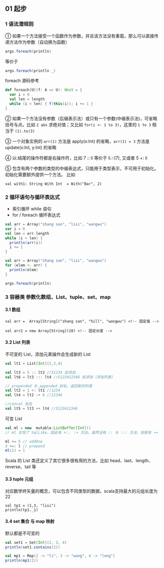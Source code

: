 ## 01 起步

### 1 语法潜规则

① 如果一个方法接受一个函数作为参数，并且该方法没有重载，那么可以直接传递方法作为参数（自动换为函数）

```scala
args.foreach(println)
```

等价于

```scala
args.foreach(println _)
```

foreach 源码参考

```scala
def foreach[U](f: A => U): Unit = {
  var i = 0
  val len = length
  while (i < len) { f(this(i)); i += 1 }
}
```

② 如果一个方法没有参数（后缀表示法）或只有一个参数(中缀表示法)，可省略括号与点。比如 `2 abs` 求绝对值；又比如 `for(i <- 1 to 3)`，这里的 `1 to 3` 相当于 `(1).to(3)`

③ 一个对象实例的 `arr(1)` 方法是 apply(x:Int) 的省略，`arr(1) = 3` 方法是 update(x:Int, y:Int) 的省略

④ 以:结尾的操作符都是右操作符，比如 7 :: li 等价于 li.::(7), 又或者 5 +: li

⑤ 包含有两个参数的类型的中缀表达式，只能用于类型表示，不可用于初始化。初始化需要额外提供一个方法。  比如

```
val with1: String With Int  = With("Bar", 2)
```


### 2 循环语句与循环表达式

- 索引循环 while 语句
- for / foreach 循环表达式

```scala
val arr = Array("zhang san", "lisi", "wangwu")
var i = 0
val len = arr.length
while (i < len) {
  println(arr(i))
  i += 1
}
```

```scala
val arr = Array("zhang san", "lisi", "wangwu")
for (elem <- arr) {
  println(elem)
}
```

```scala
args.foreach(println)
```

### 3 容器类 参数化数组、List、tuple、set、map

#### 3.1 数组
```
val arr =  Array[String]("zhang san", "hill", "wangwu") <!-- 固定值 -->

val arr2 = new Array[String](10) <!-- 固定长度 -->
```

#### 3.2 List 列表
不可变的 List，添加元素操作会生成新的 List

```scala
val lt1 = List[Int](2,3,4)

val lt3 = 5 :: lt2 //51234 前添加
val lt6 = lt3 ::: lt4 //5123412346 前添加（添加列表）

// prepended 与 appended 别名，返回新的列表
val lt2 = 1 +: lt1 //1234
val lt4 = lt2 :+ 6 //12346

//concat 别名
val lt5 = lt3 ++ lt4 //5123412346 
```

可变 List

```scala
val ml = new  mutable.ListBuffer[Int]()
// ml 实现了 SqlLike，因此有 +:， :+ 方法。虽然没有 :: 与 ::: 方法，但是有 += 与 ++= 方法，另外还有 ++ 方法，用于生成新的列表

ml += 5 // addOne
3 +=: l // prepend
ml(1) = 1
```

Scala 的 List 类还定义了其它很多很有用的方法，比如 head、last、length、reverse、tail 等

#### 3.3 tuple 元组

对应数学终矢量的概念，可以包含不同类型的数据，scala支持最大的元组长度为22

```
val tp1 = (1,3, "lisi")
println(tp1._1)
```

#### 3.4 set 集合 与 map 映射
默认都是不可变的

```scala
val set1 = Set[Int](2, 3, 4)
println(set1.contains(2))

val mp1 = Map(2 -> "li", 3 -> "wang", 4 -> "long")
println(mp1(2))
```
